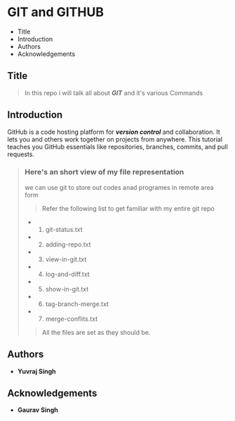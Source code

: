 # GIT and GITHUB
 
 - Title
 - Introduction 
 - Authors
 - Acknowledgements

## Title 

 > In this repo i will talk all about ***GIT*** and it's various Commands

## Introduction

GitHub is a code hosting platform for ***version control*** and collaboration. It lets you and others work together on projects from anywhere. This tutorial teaches you GitHub essentials like repositories, branches, commits, and pull requests.

> ### Here's an short view of my file representation 
> we can use git to store out codes anad programes in remote area form 
>> Refer the following list to get familiar with my entire git repo
> - 1. git-status.txt
> - 2. adding-repo.txt
> - 3. view-in-git.txt
> - 4. log-and-diff.txt
> - 5. show-in-git.txt
> - 6. tag-branch-merge.txt
> - 7. merge-conflits.txt
>> All the files are set as they should be. 

## Authors

 - **Yuvraj Singh**

## Acknowledgements

 - **Gaurav Singh**

